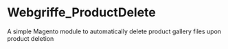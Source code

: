Webgriffe_ProductDelete
=======================

A simple Magento module to automatically delete product gallery files upon product deletion
